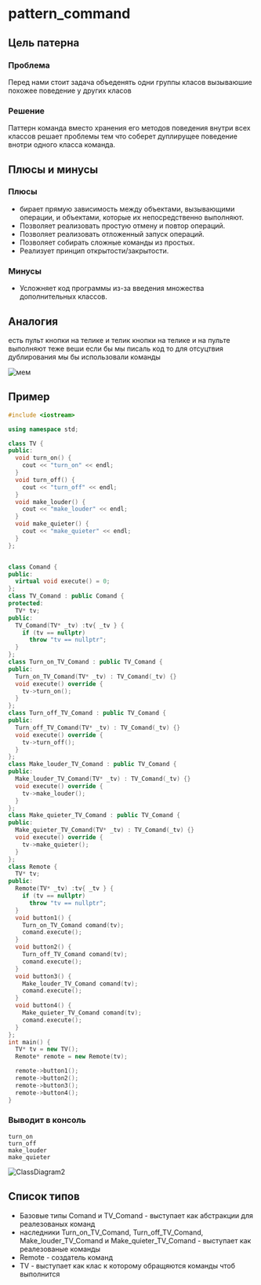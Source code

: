 # pattern_command

## Цель патерна
### Проблема
Перед нами стоит задача объеденять одни группы класов вызываюшие похожее поведение у других класов
### Решение
Паттерн команда вместо хранения его методов поведения внутри всех классов
решает проблемы тем что соберет дуплирущее поведение внотри одного класса команда.


## Плюсы и минусы
### Плюсы
+ бирает прямую зависимость между объектами, вызывающими операции, и объектами, которые их непосредственно выполняют.
+ Позволяет реализовать простую отмену и повтор операций.
+ Позволяет реализовать отложенный запуск операций.
+ Позволяет собирать сложные команды из простых.
+ Реализует принцип открытости/закрытости.
 ### Минусы
+ Усложняет код программы из-за введения множества дополнительных классов.

## Аналогия
есть пульт кнопки на телике и телик
кнопки на телике и на пульте выполняют теже веши если бы мы писаль код то для отсуцтвия дублирования мы бы использовали команды

![мем](https://user-images.githubusercontent.com/108687865/190861350-301b90fa-4883-41ac-98ca-ac31f106df4c.jpg)

## Пример
```cpp
#include <iostream>

using namespace std;

class TV {
public:
  void turn_on() {
    cout << "turn_on" << endl;
  }
  void turn_off() {
    cout << "turn_off" << endl;
  }
  void make_louder() {
    cout << "make_louder" << endl;
  }
  void make_quieter() {
    cout << "make_quieter" << endl;
  }
};


class Comand {
public:
  virtual void execute() = 0;
};
class TV_Comand : public Comand {
protected:
  TV* tv;
public:
  TV_Comand(TV* _tv) :tv{ _tv } {
    if (tv == nullptr)
      throw "tv == nullptr";
  }
};
class Turn_on_TV_Comand : public TV_Comand {
public:
  Turn_on_TV_Comand(TV* _tv) : TV_Comand(_tv) {}
  void execute() override {
    tv->turn_on();
  }
};
class Turn_off_TV_Comand : public TV_Comand {
public:
  Turn_off_TV_Comand(TV* _tv) : TV_Comand(_tv) {}
  void execute() override {
    tv->turn_off();
  }
};
class Make_louder_TV_Comand : public TV_Comand {
public:
  Make_louder_TV_Comand(TV* _tv) : TV_Comand(_tv) {}
  void execute() override {
    tv->make_louder();
  }
};
class Make_quieter_TV_Comand : public TV_Comand {
public:
  Make_quieter_TV_Comand(TV* _tv) : TV_Comand(_tv) {}
  void execute() override {
    tv->make_quieter();
  }
};
class Remote {
  TV* tv;
public:
  Remote(TV* _tv) :tv{ _tv } {
    if (tv == nullptr)
      throw "tv == nullptr";
  }
  void button1() {
    Turn_on_TV_Comand comand(tv);
    comand.execute();
  }
  void button2() {
    Turn_off_TV_Comand comand(tv);
    comand.execute();
  }
  void button3() {
    Make_louder_TV_Comand comand(tv);
    comand.execute();
  }
  void button4() {
    Make_quieter_TV_Comand comand(tv);
    comand.execute();
  }
};
int main() {
  TV* tv = new TV();
  Remote* remote = new Remote(tv);

  remote->button1();
  remote->button2();
  remote->button3();
  remote->button4();
}
```
### Выводит в консоль
```
turn_on
turn_off
make_louder
make_quieter
```


![ClassDiagram2](https://user-images.githubusercontent.com/108687865/190861485-110f3e04-afd6-4255-8c90-8570c6d75ec0.jpg)


## Список типов
+ Базовые типы Comand и TV_Comand - выступает как абстракции для реалезованых команд
+ наследники Turn_on_TV_Comand, Turn_off_TV_Comand, Make_louder_TV_Comand и Make_quieter_TV_Comand - выступает как реалезованые команды
+ Remote - создатель команд
+ TV - выступает как клас к которому обращяются команды чтоб выполнится





